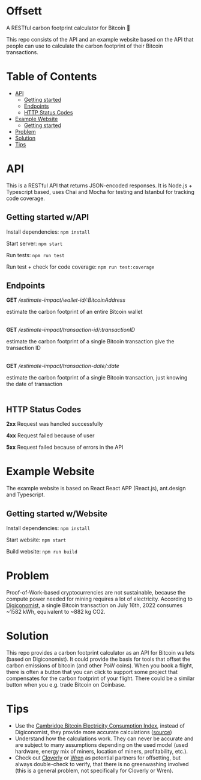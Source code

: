 # Offsett
A RESTful carbon footprint calculator for Bitcoin :deciduous_tree:

This repo consists of the API and an example website based on the API that people can use to calculate the carbon footprint of their Bitcoin transactions.

# Table of Contents
- [API](#api)
  - [Getting started](#getting-started-wapi)
  - [Endpoints](#endpoints)
  - [HTTP Status Codes](#http-status-codes)
- [Example Website](#example-website)
  - [Getting started](#getting-started-wwebsite)
- [Problem](#problem)
- [Solution](#solution)
- [Tips](#tips)


# API
This is a RESTful API that returns JSON-encoded responses. It is Node.js + Typescript based, uses Chai and Mocha for testing and Istanbul for tracking code coverage.

## Getting started w/API
Install dependencies: `npm install`

Start server: `npm start`

Run tests: `npm run test`

Run test + check for code coverage: `npm run test:coverage`

## Endpoints

**GET** */estimate-impact/wallet-id/:BitcoinAddress*

estimate the carbon footprint of an entire Bitcoin wallet
<br /><br />

**GET** */estimate-impact/transaction-id/:transactionID*

estimate the carbon footprint of a single Bitcoin transaction give the transaction ID
<br /><br />

**GET** */estimate-impact/transaction-date/:date*

estimate the carbon footprint of a single Bitcoin transaction, just knowing the date of transaction
<br /><br />

## HTTP Status Codes

**2xx** Request was handled successfully

**4xx** Request failed because of user

**5xx** Request failed because of errors in the API


# Example Website
The example website is based on React React APP (React.js), ant.design and Typescript.

## Getting started w/Website
Install dependencies: `npm install`

Start website: `npm start`

Build website: `npm run build`


# Problem
Proof-of-Work-based cryptocurrencies are not sustainable, because the compute power needed for mining requires a lot of electricity. 
According to [Digiconomist](https://digiconomist.net/bitcoin-energy-consumption), a single Bitcoin transaction on July 16th, 2022 consumes ~1582 kWh, equivalent to ~882 kg CO2.

# Solution
This repo provides a carbon footprint calculator as an API for Bitcoin wallets (based on Digiconomist). It could provide the basis for tools that offset the carbon emissions of bitcoin (and other PoW coins). When you book a flight, there is often a button that you can click to support some project that compensates for the carbon footprint of your flight. There could be a similar button when you e.g. trade Bitcoin on Coinbase.

# Tips
- Use the [Cambridge Bitcoin Electricity Consumption Index](https://ccaf.io/cbeci/index), instead of Digiconomist, they provide more accurate calculations ([source](https://cryptoclimate.org/wp-content/uploads/2021/12/RMI-CIP-CCA-Guidance-Documentation-Dec15.pdf))
- Understand how the calculations work. They can never be accurate and are subject to many assumptions depending on the used model (used hardware, energy mix of miners, location of miners, profitability, etc.).
- Check out [Cloverly](https://www.cloverly.com/) or [Wren](https://www.wren.co/) as potential partners for offsetting, but always double-check to verify, that there is no greenwashing involved (this is a general problem, not specifically for Cloverly or Wren).
